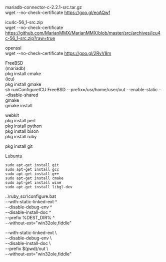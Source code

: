 mariadb-connector-c-2.2.1-src.tar.gz  
wget --no-check-certificate https://goo.gl/eoAQwf  
  
icu4c-56_1-src.zip  
wget --no-check-certificate https://github.com/MarianMMX/MarianMMX/blob/master/src/archives/icu4c-56_1-src.zip?raw=true  
  
openssl  
wget --no-check-certificate https://goo.gl/2RvV8m  
  
FreeBSD  
(mariadb)  
pkg install cmake  
(icu)  
pkg install gmake  
sh runConfigureICU FreeBSD --prefix=/usr/home/user/out --enable-static --disable-shared  
gmake  
gmake install  
  
webkit  
pkg install perl  
pkg install python  
pkg install bison  
pkg install ruby  
  
pkg install git  
  
Lubuntu  
```  
sudo apt-get install git  
sudo apt-get install gcc  
sudo apt-get install g++  
sudo apt-get install cmake  
sudo apt-get install wine  
sudo apt-get install libgl-dev  
```  

..\ruby_scr\configure.bat  
--with-static-linked-ext ^  
--disable-debug-env ^  
--disable-install-doc ^  
--prefix %DEST_DIR% ^  
--without-ext="win32ole,fiddle"  
  
--with-static-linked-ext \  
--disable-debug-env \  
--disable-install-doc \  
--prefix $(pwd)/out \  
--without-ext="win32ole,fiddle"  
